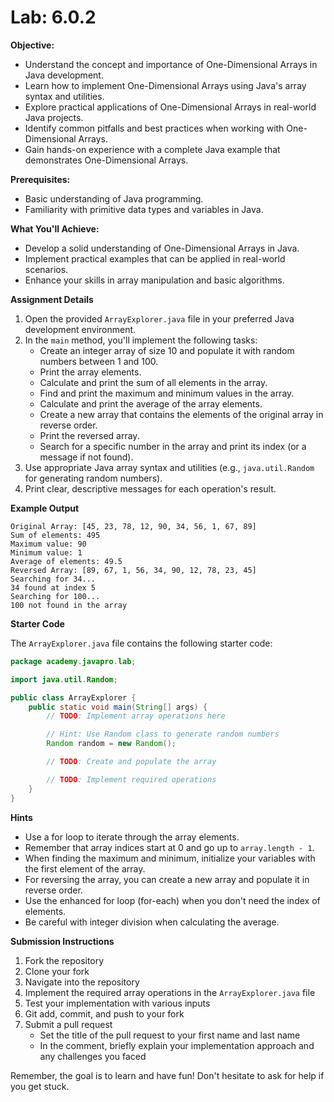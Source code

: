 # Lab: 6.0.2

**Objective:**

- Understand the concept and importance of One-Dimensional Arrays in Java development.
- Learn how to implement One-Dimensional Arrays using Java's array syntax and utilities.
- Explore practical applications of One-Dimensional Arrays in real-world Java projects.
- Identify common pitfalls and best practices when working with One-Dimensional Arrays.
- Gain hands-on experience with a complete Java example that demonstrates One-Dimensional Arrays.

**Prerequisites:**

- Basic understanding of Java programming.
- Familiarity with primitive data types and variables in Java.

**What You'll Achieve:**

- Develop a solid understanding of One-Dimensional Arrays in Java.
- Implement practical examples that can be applied in real-world scenarios.
- Enhance your skills in array manipulation and basic algorithms.

**Assignment Details**

1. Open the provided `ArrayExplorer.java` file in your preferred Java development environment.
2. In the `main` method, you'll implement the following tasks:
   - Create an integer array of size 10 and populate it with random numbers between 1 and 100.
   - Print the array elements.
   - Calculate and print the sum of all elements in the array.
   - Find and print the maximum and minimum values in the array.
   - Calculate and print the average of the array elements.
   - Create a new array that contains the elements of the original array in reverse order.
   - Print the reversed array.
   - Search for a specific number in the array and print its index (or a message if not found).
3. Use appropriate Java array syntax and utilities (e.g., `java.util.Random` for generating random numbers).
4. Print clear, descriptive messages for each operation's result.

**Example Output**

```
Original Array: [45, 23, 78, 12, 90, 34, 56, 1, 67, 89]
Sum of elements: 495
Maximum value: 90
Minimum value: 1
Average of elements: 49.5
Reversed Array: [89, 67, 1, 56, 34, 90, 12, 78, 23, 45]
Searching for 34...
34 found at index 5
Searching for 100...
100 not found in the array
```

**Starter Code**

The `ArrayExplorer.java` file contains the following starter code:

```java
package academy.javapro.lab;

import java.util.Random;

public class ArrayExplorer {
    public static void main(String[] args) {
        // TODO: Implement array operations here

        // Hint: Use Random class to generate random numbers
        Random random = new Random();

        // TODO: Create and populate the array

        // TODO: Implement required operations
    }
}

```

**Hints**

- Use a for loop to iterate through the array elements.
- Remember that array indices start at 0 and go up to `array.length - 1`.
- When finding the maximum and minimum, initialize your variables with the first element of the array.
- For reversing the array, you can create a new array and populate it in reverse order.
- Use the enhanced for loop (for-each) when you don't need the index of elements.
- Be careful with integer division when calculating the average.

**Submission Instructions**

1. Fork the repository
2. Clone your fork
3. Navigate into the repository
4. Implement the required array operations in the `ArrayExplorer.java` file
5. Test your implementation with various inputs
6. Git add, commit, and push to your fork
7. Submit a pull request
    - Set the title of the pull request to your first name and last name
    - In the comment, briefly explain your implementation approach and any challenges you faced

Remember, the goal is to learn and have fun! Don't hesitate to ask for help if you get stuck.